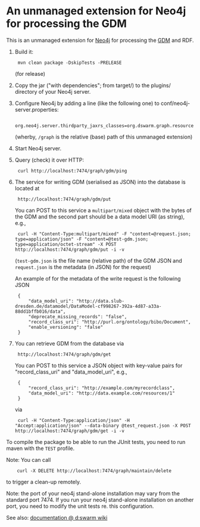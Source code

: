 An unmanaged extension for Neo4j for processing the GDM
=======================================================

This is an unmanaged extension for [Neo4j](http://www.neo4j.org/) for processing the [GDM](https://github.com/dswarm/dswarm-documentation/wiki/Graph-Data-Model) and RDF. 

1. Build it: 

        mvn clean package -DskipTests -PRELEASE
        
   (for release)

2. Copy the jar ("with dependencies"; from target/) to the plugins/ directory of your Neo4j server.

3. Configure Neo4j by adding a line (like the following one) to conf/neo4j-server.properties:

        org.neo4j.server.thirdparty_jaxrs_classes=org.dswarm.graph.resources=/graph
        
   (wherby, ````/graph```` is the relative (base) path of this unmanaged extension)

4. Start Neo4j server.

5. Query (check) it over HTTP:

        curl http://localhost:7474/graph/gdm/ping

6. The service for writing GDM (serialised as JSON) into the database is located at

        http://localhost:7474/graph/gdm/put

   You can POST to this service a ````multipart/mixed```` object with the bytes of the GDM and the second part should be a data model URI (as string), e.g.,
   
        curl -H "Content-Type:multipart/mixed" -F "content=@request.json; type=application/json" -F "content=@test-gdm.json; type=application/octet-stream" -X POST http://localhost:7474/graph/gdm/put -i -v
        
   (````test-gdm.json```` is the file name (relative path) of the GDM JSON and ````request.json```` is the metadata (in JSON) for the request)
   
   An example of for the metadata of the write request is the following JSON
   
        {
            "data_model_uri": "http://data.slub-dresden.de/datamodel/DataModel-cf998267-392a-4d87-a33a-88dd1bffb016/data",
            "deprecate_missing_records": "false",
            "record_class_uri": "http://purl.org/ontology/bibo/Document",
            "enable_versioning": "false"
        }

7. You can retrieve GDM from the database via

        http://localhost:7474/graph/gdm/get
 
   You can POST to this service a JSON object with key-value pairs for "record_class_uri" and "data_model_uri", e.g.,
   
        {
	        "record_class_uri": "http://example.com/myrecordclass",
	        "data_model_uri": "http://data.example.com/resources/1"
        }
   
   via
   
        curl -H "Content-Type:application/json" -H "Accept:application/json" --data-binary @test_request.json -X POST http://localhost:7474/graph/gdm/get -i -v

To compile the package to be able to run the JUnit tests, you need to run maven with the ````TEST```` profile.

Note: You can call

        curl -X DELETE http://localhost:7474/graph/maintain/delete

to trigger a clean-up remotely.

Note: the port of your neo4j stand-alone installation may vary from the standard port 7474. If you run your neo4j stand-alone installation on another port, you need to modify the unit tests re. this configuration.

See also: [documentation @ d:swarm wiki](https://github.com/dswarm/dswarm-documentation/wiki/Neo4j-extension)
